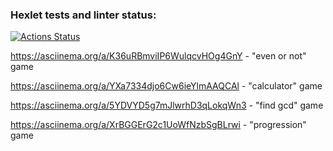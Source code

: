 ### Hexlet tests and linter status:
[![Actions Status](https://github.com/AliUmarov/frontend-project-44/workflows/hexlet-check/badge.svg)](https://github.com/AliUmarov/frontend-project-44/actions)

  https://asciinema.org/a/K36uRBmviIP6WulqcvHOg4GnY - "even or not" game

  https://asciinema.org/a/YXa7334djo6Cw6ieYlmAAQCAl - "calculator" game

  https://asciinema.org/a/5YDVYD5g7mJlwrhD3qLokqWn3 - "find gcd" game

  https://asciinema.org/a/XrBGGErG2c1UoWfNzbSgBLrwi - "progression" game  
